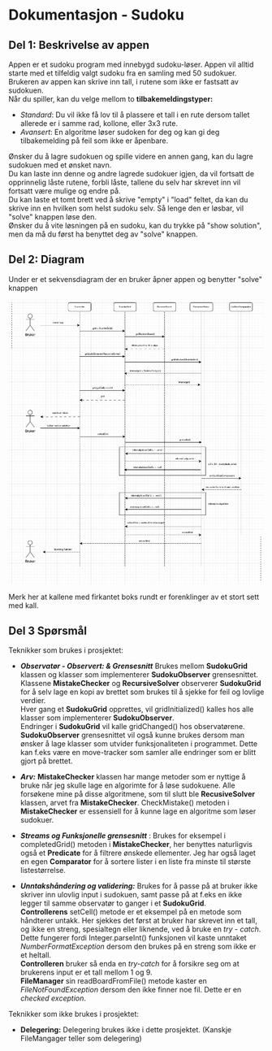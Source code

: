 # Dokumentasjon - Sudoku 

## Del 1: Beskrivelse av appen

Appen er et sudoku program med innebygd sudoku-løser.
Appen vil alltid starte med et tilfeldig valgt sudoku fra en samling med 50 sudokuer.  
Brukeren av appen kan skrive inn tall, i rutene som ikke er fastsatt av sudokuen.  
Når du spiller, kan du velge mellom to **tilbakemeldingstyper:**
- *Standard*: Du vil ikke få lov til å plassere et tall i en rute dersom tallet allerede er i samme rad, kollone, eller 3x3 rute.
- *Avansert*: En algoritme løser sudoken for deg og kan gi deg tilbakemelding på feil som ikke er åpenbare.

Ønsker du å lagre sudokuen og spille videre en annen gang, kan du lagre sudokuen med et ønsket navn.  
Du kan laste inn denne og andre lagrede sudokuer igjen, da vil fortsatt de opprinnelig låste rutene, forbli låste, tallene du selv har skrevet inn vil fortsatt være mulige og endre på.  
Du kan laste et tomt brett ved å skrive "empty" i "load" feltet, da kan du skrive inn en hvilken som helst sudoku selv. Så lenge den er løsbar, vil "solve" knappen løse den.  
Ønsker du å vite løsningen på en sudoku, kan du trykke på "show solution", men da må du først ha benyttet deg av "solve" knappen.  

## Del 2: Diagram
Under er et sekvensdiagram der en bruker åpner appen og benytter "solve" knappen 

![](/Sudoku%20sekvensdiagram.jpg)

Merk her at kallene med firkantet boks rundt er forenklinger av et stort sett med kall.

## Del 3 Spørsmål

Teknikker som brukes i prosjektet:
- ***Observatør - Observert: & Grensesnitt*** Brukes mellom **SudokuGrid** klassen og klasser som implementerer **SudokuObserver** grensesnittet.  
Klassene **MistakeChecker** og **RecursiveSolver** observerer **SudokuGrid** for å selv lage en kopi av brettet som brukes til å sjekke for feil og lovlige verdier.  
Hver gang et **SudokuGrid** opprettes, vil gridInitialized() kalles hos alle klasser som implementerer **SudokuObserver**.  
Endringer i **SudokuGrid** vil kalle gridChanged() hos observatørene.
**SudokuObserver** grensesnittet vil også kunne brukes dersom man ønsker å lage klasser som utvider funksjonaliteten i programmet. Dette kan f.eks være en move-tracker som samler alle endringer som er blitt gjort på brettet. 

- ***Arv:*** **MistakeChecker** klassen har mange metoder som er nyttige å bruke når jeg skulle lage en algorimte for å løse sudokuene. Alle forsøkene mine på disse algoritmene, som til slutt ble **RecusiveSolver** klassen, arvet fra **MistakeChecker**. CheckMistake() metoden i **MistakeChecker** er essensiell for å kunne lage en algoritme som løser sudokuer.

- ***Streams og Funksjonelle grensesnitt*** : Brukes for eksempel i completedGrid() metoden i **MistakeChecker**, her benyttes naturligvis også et **Predicate** for å filtrere ønskede ellementer. Jeg har også laget en egen **Comparator** for å sortere lister i en liste fra minste til største listestørrelse.

- ***Unntakshåndering og validering:*** Brukes for å passe på at bruker ikke skriver inn ulovlig input i sudokuen, samt passe på at f.eks en ikke legger til samme observatør to ganger i et **SudokuGrid**.  
 **Controllerens** setCell() metode er et eksempel på en metode som håndterer untakk. Her sjekkes det først at bruker har skrevet inn et tall, og ikke en streng, spesialtegn eller liknende, ved å bruke en *try - catch*. Dette fungerer fordi Integer.parseInt() funksjonen vil kaste unntaket *NumberFormatException* dersom den brukes på en streng som ikke er et heltall.  
 **Controlleren** bruker så enda en *try-catch* for å forsikre seg om at brukerens input er et tall mellom 1 og 9.  
 **FileManager** sin readBoardFromFile() metode kaster en *FileNotFoundException* dersom den ikke finner noe fil. Dette er en *checked exception*.





Teknikker som ikke brukes i prosjektet:
- **Delegering:** Delegering brukes ikke i dette prosjektet. (Kanskje FileMangager teller som delegering)





